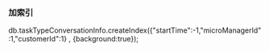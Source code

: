 ### 加索引
   db.taskTypeConversationInfo.createIndex({"startTime":-1,"microManagerId":1,"customerId":1} , {background:true});